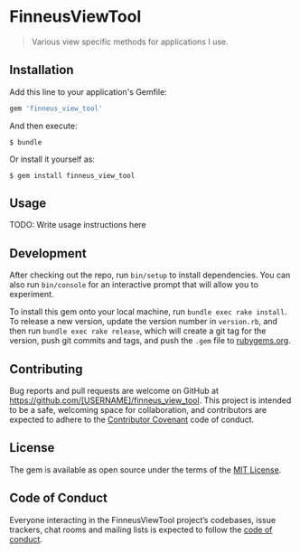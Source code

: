 # FinneusViewTool

> Various view specific methods for applications I use.

## Installation

Add this line to your application's Gemfile:

```ruby
gem 'finneus_view_tool'
```

And then execute:

    $ bundle

Or install it yourself as:

    $ gem install finneus_view_tool

## Usage

TODO: Write usage instructions here

## Development

After checking out the repo, run `bin/setup` to install dependencies. You can also run `bin/console` for an interactive prompt that will allow you to experiment.

To install this gem onto your local machine, run `bundle exec rake install`. To release a new version, update the version number in `version.rb`, and then run `bundle exec rake release`, which will create a git tag for the version, push git commits and tags, and push the `.gem` file to [rubygems.org](https://rubygems.org).

## Contributing

Bug reports and pull requests are welcome on GitHub at https://github.com/[USERNAME]/finneus_view_tool. This project is intended to be a safe, welcoming space for collaboration, and contributors are expected to adhere to the [Contributor Covenant](http://contributor-covenant.org) code of conduct.

## License

The gem is available as open source under the terms of the [MIT License](https://opensource.org/licenses/MIT).

## Code of Conduct

Everyone interacting in the FinneusViewTool project’s codebases, issue trackers, chat rooms and mailing lists is expected to follow the [code of conduct](https://github.com/[USERNAME]/finneus_view_tool/blob/master/CODE_OF_CONDUCT.md).
